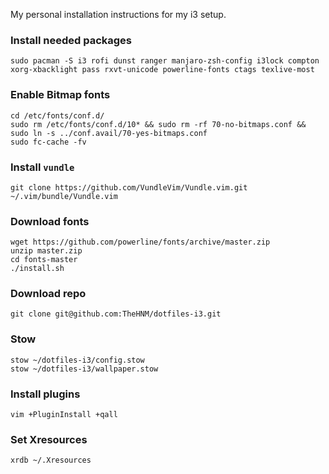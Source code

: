 My personal installation instructions for my i3 setup.

### Install needed packages
```
sudo pacman -S i3 rofi dunst ranger manjaro-zsh-config i3lock compton xorg-xbacklight pass rxvt-unicode powerline-fonts ctags texlive-most
```

### Enable Bitmap fonts
```
cd /etc/fonts/conf.d/
sudo rm /etc/fonts/conf.d/10* && sudo rm -rf 70-no-bitmaps.conf && sudo ln -s ../conf.avail/70-yes-bitmaps.conf
sudo fc-cache -fv
```

### Install `vundle`
```
git clone https://github.com/VundleVim/Vundle.vim.git ~/.vim/bundle/Vundle.vim
```

### Download fonts
```
wget https://github.com/powerline/fonts/archive/master.zip
unzip master.zip
cd fonts-master
./install.sh
```

### Download repo
```
git clone git@github.com:TheHNM/dotfiles-i3.git
```

### Stow
```
stow ~/dotfiles-i3/config.stow
stow ~/dotfiles-i3/wallpaper.stow
```

### Install plugins
```
vim +PluginInstall +qall
```

### Set Xresources
```
xrdb ~/.Xresources
```
